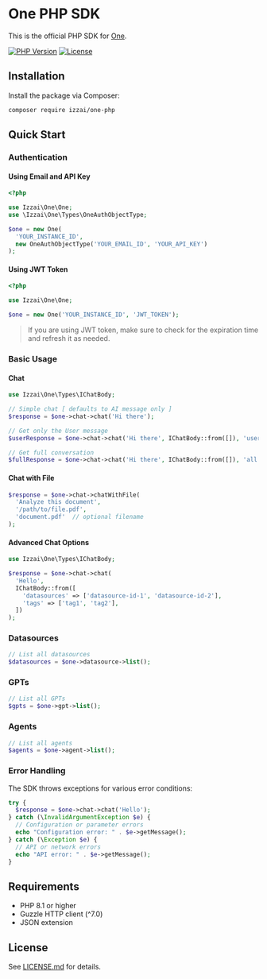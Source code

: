 # One PHP SDK

This is the official PHP SDK for [One](https://one.izz.ai).

[![PHP Version](https://img.shields.io/badge/PHP-%3E%3D8.1-blue.svg)](https://php.net/)
[![License](https://img.shields.io/badge/MIT-green.svg)](MIT)

## Installation

Install the package via Composer:

```bash
composer require izzai/one-php
```

## Quick Start

### Authentication

#### Using Email and API Key

```php
<?php

use Izzai\One\One;
use \Izzai\One\Types\OneAuthObjectType;

$one = new One(
  'YOUR_INSTANCE_ID',
  new OneAuthObjectType('YOUR_EMAIL_ID', 'YOUR_API_KEY')
);
```

#### Using JWT Token

```php
<?php

use Izzai\One\One;

$one = new One('YOUR_INSTANCE_ID', 'JWT_TOKEN');
```

> If you are using JWT token, make sure to check for the expiration time and refresh it as needed.

### Basic Usage

#### Chat

```php
use Izzai\One\Types\IChatBody;

// Simple chat [ defaults to AI message only ]
$response = $one->chat->chat('Hi there');

// Get only the User message
$userResponse = $one->chat->chat('Hi there', IChatBody::from([]), 'user-message');

// Get full conversation
$fullResponse = $one->chat->chat('Hi there', IChatBody::from([]), 'all');
```

#### Chat with File

```php
$response = $one->chat->chatWithFile(
  'Analyze this document',
  '/path/to/file.pdf',
  'document.pdf'  // optional filename
);
```

#### Advanced Chat Options

```php
use Izzai\One\Types\IChatBody;

$response = $one->chat->chat(
  'Hello',
  IChatBody::from([
    'datasources' => ['datasource-id-1', 'datasource-id-2'],
    'tags' => ['tag1', 'tag2'],
  ])
);
```

### Datasources

```php
// List all datasources
$datasources = $one->datasource->list();
```

### GPTs

```php
// List all GPTs
$gpts = $one->gpt->list();
```

### Agents

```php
// List all agents
$agents = $one->agent->list();
```

### Error Handling

The SDK throws exceptions for various error conditions:

```php
try {
  $response = $one->chat->chat('Hello');
} catch (\InvalidArgumentException $e) {
  // Configuration or parameter errors
  echo "Configuration error: " . $e->getMessage();
} catch (\Exception $e) {
  // API or network errors
  echo "API error: " . $e->getMessage();
}
```

## Requirements

- PHP 8.1 or higher
- Guzzle HTTP client (^7.0)
- JSON extension

## License

See [LICENSE.md](LICENSE.md) for details.
